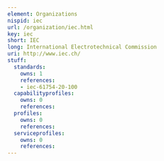 ```yaml
---
element: Organizations
nispid: iec
url: /organization/iec.html
key: iec
short: IEC
long: International Electrotechnical Commission
uri: http://www.iec.ch/
stuff:
  standards:
    owns: 1
    references:
    - iec-61754-20-100
  capabilityprofiles:
    owns: 0
    references:
  profiles:
    owns: 0
    references:
  serviceprofiles:
    owns: 0
    references:
---
```

